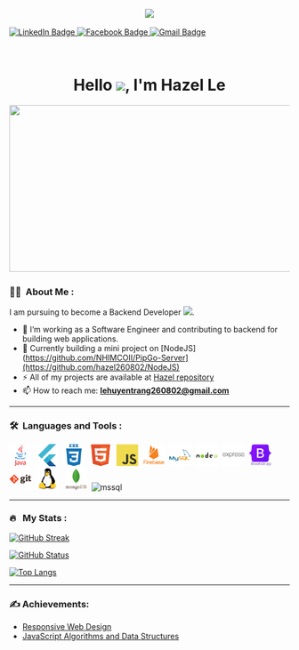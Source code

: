 
<!---
hazel260802/hazel260802 is a ✨ special ✨ repository because its `README.md` (this file) appears on your GitHub profile.
You can click the Preview link to take a look at your changes.
--->
<p align="center"><img src="profile.gif" width="100"/></p>
<div id="badges">
  <a href="https://www.linkedin.com/in/trang-lê-9618961ba">
    <img src="https://img.shields.io/badge/LinkedIn-blue?style=for-the-badge&logo=linkedin&logoColor=white" alt="LinkedIn Badge"/>
  </a>
  <a href="https://www.facebook.com/profile.php?id=100004251855477">
    <img src="https://img.shields.io/badge/Facebook-blue?style=for-the-badge&logo=facebook&logoColor=white" alt="Facebook Badge"/>
  </a>
  <a href="lehuyentrang260802@gmail.com">
    <img src="https://img.shields.io/badge/Gmail-blue?style=for-the-badge&logo=gmail&logoColor=rose" alt="Gmail Badge"/>
  </a>
</div>
<p align="center"><img src="https://komarev.com/ghpvc/?username=kakbar&style=flat-square&color=blue" alt=""></p>

<h1 align="center"> Hello <img src="https://media.giphy.com/media/hvRJCLFzcasrR4ia7z/giphy.gif" width="40">, I'm Hazel Le</h1>

<p align="center"><img src="https://media.giphy.com/media/dWesBcTLavkZuG35MI/giphy.gif" width="600" height="300"  /></p>

### :woman_technologist: &nbsp;About Me :

I am pursuing to become a Backend Developer <img src="coder.gif" width="30">.

- 🔭 I’m working as a Software Engineer and contributing to backend for building web applications.
- 🌱 Currently building a mini project on [NodeJS](https://github.com/NHIMCOII/PipGo-Server](https://github.com/hazel260802/NodeJS)
- ⚡ All of my projects are available at [Hazel repository](https://github.com/hazel260802)
- 📫 How to reach me: **lehuyentrang260802@gmail.com**

---

### 🛠 &nbsp;Languages and Tools :

<p>
<img src="https://github.com/devicons/devicon/blob/master/icons/java/java-original-wordmark.svg" title="Java" alt="Java" width="40" height="40"/>&nbsp;
<img src="https://github.com/devicons/devicon/blob/master/icons/flutter/flutter-original.svg" title="Flutter" alt="Flutter" width="40" height="40"/>&nbsp;
<img src="https://github.com/devicons/devicon/blob/master/icons/css3/css3-plain-wordmark.svg"  title="CSS3" alt="CSS" width="40" height="40"/>&nbsp;
<img src="https://github.com/devicons/devicon/blob/master/icons/html5/html5-original.svg" title="HTML5" alt="HTML" width="40" height="40"/>&nbsp;
<img src="https://github.com/devicons/devicon/blob/master/icons/javascript/javascript-original.svg" title="JavaScript" alt="JavaScript" width="40" height="40"/>&nbsp;
<img src="https://github.com/devicons/devicon/blob/master/icons/firebase/firebase-plain-wordmark.svg" title="Firebase" alt="Firebase" width="40" height="40"/>&nbsp;
<img src="https://github.com/devicons/devicon/blob/master/icons/mysql/mysql-original-wordmark.svg" title="MySQL"  alt="MySQL" width="40" height="40"/>&nbsp;
<img src="https://github.com/devicons/devicon/blob/master/icons/nodejs/nodejs-original-wordmark.svg" title="NodeJS" alt="NodeJS" width="40" height="40"/>&nbsp;
<img src="https://raw.githubusercontent.com/devicons/devicon/master/icons/express/express-original-wordmark.svg" alt="express" width="40" height="40"/>&nbsp;
<img src="https://github.com/devicons/devicon/blob/master/icons/bootstrap/bootstrap-original-wordmark.svg" title="Boostrap"  alt="Boostrap" width="40" height="40"/>&nbsp;
<img src="https://github.com/devicons/devicon/blob/master/icons/git/git-original-wordmark.svg" title="Git" **alt="Git" width="40" height="40"/>&nbsp;
<img src="https://raw.githubusercontent.com/devicons/devicon/master/icons/linux/linux-original.svg" alt="linux" width="40" height="40"/> &nbsp;
<img src="https://raw.githubusercontent.com/devicons/devicon/master/icons/mongodb/mongodb-original-wordmark.svg" alt="mongodb" width="40" height="40"/>&nbsp;
<img src="https://www.svgrepo.com/show/303229/microsoft-sql-server-logo.svg" alt="mssql" width="40" height="40"/>&nbsp;
</p>

---

### 🔥 &nbsp; My Stats :
[![GitHub Streak](http://github-readme-streak-stats.herokuapp.com?user=hazel260802&theme=dark&background=000000)](https://git.io/streak-stats)

[![GitHub Status](http://github-readme-stats.vercel.app/api?user=hazel260802&theme=dark&background=000000)](https://github.com/anuraghazra/github-readme-stats![coder](https://user-images.githubusercontent.com/87821296/194139286-7e03ede8-b22d-44dc-80ea-2ea95e153b0f.gif)
)

[![Top Langs](https://github-readme-stats.vercel.app/api/top-langs/?username=hazel260802&layout=compact&theme=vision-friendly-dark)](https://github.com/anuraghazra/github-readme-stats)

---

### ✍️ Achievements: 
- [Responsive Web Design](https://www.freecodecamp.org/certification/fcc0c601d87-4215-4421-b07a-122c19c47fbe/responsive-web-design)
- [JavaScript Algorithms and Data Structures](https://www.freecodecamp.org/certification/fcc0c601d87-4215-4421-b07a-122c19c47fbe/javascript-algorithms-and-data-structures)

